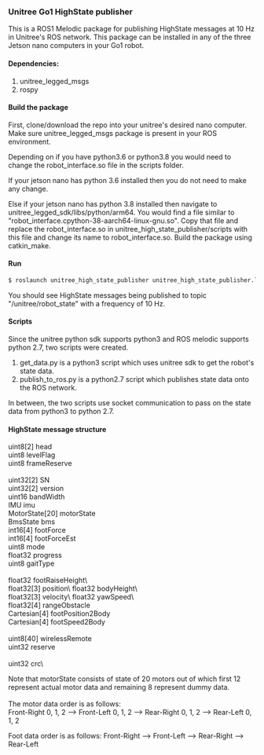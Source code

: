 ### Unitree Go1 HighState publisher

This is a ROS1 Melodic package for publishing HighState messages at 10 Hz in Unitree's ROS network. 
This package can be installed in any of the three Jetson nano computers in your Go1 robot.

#### Dependencies:

1. unitree_legged_msgs
2. rospy

#### Build the package

First, clone/download the repo into your unitree's desired nano computer. Make sure unitree_legged_msgs package is present in your ROS environment.

Depending on if you have python3.6 or python3.8 you would need to change the robot_interface.so file in the scripts folder.

If your jetson nano has python 3.6 installed then you do not need to make any change.

Else if your jetson nano has python 3.8 installed then navigate to unitree_legged_sdk/libs/python/arm64. You would find a file similar to "robot_interface.cpython-38-aarch64-linux-gnu.so".
Copy that file and replace the robot_interface.so in unitree_high_state_publisher/scripts with this file and change its name to robot_interface.so.
Build the package using catkin_make.

#### Run

```bash
$ roslaunch unitree_high_state_publisher unitree_high_state_publisher.launch
```

You should see HighState messages being published to topic "/unitree/robot_state" with a frequency of 10 Hz.

#### Scripts

Since the unitree python sdk supports python3 and ROS melodic supports python 2.7, two scripts were created.

1. get_data.py is a python3 script which uses unitree sdk to get the robot's state data.
2. publish_to_ros.py is a python2.7 script which publishes state data onto the ROS network.

In between, the two scripts use socket communication to pass on the state data from python3 to python 2.7.

#### HighState message structure

uint8[2] head\
uint8 levelFlag\
uint8 frameReserve\
\
uint32[2] SN\
uint32[2] version\
uint16 bandWidth\
IMU imu\
MotorState[20] motorState\
BmsState bms\
int16[4] footForce\
int16[4] footForceEst\
uint8 mode\
float32 progress\
uint8 gaitType<br/>  
float32 footRaiseHeight\		  
float32[3] position\ 
float32 bodyHeight\		  
float32[3] velocity\ 
float32 yawSpeed\			   
float32[4] rangeObstacle\
Cartesian[4] footPosition2Body\
Cartesian[4] footSpeed2Body\
\
uint8[40] wirelessRemote\
uint32 reserve\
\
uint32 crc\

Note that motorState consists of state of 20 motors out of which first 12 represent actual motor data and remaining 8 represent dummy data. \
\
The motor data order is as follows:\
Front-Right 0, 1, 2 --> Front-Left 0, 1, 2 -->  Rear-Right 0, 1, 2 --> Rear-Left 0, 1, 2 


Foot data order is as follows:
Front-Right --> Front-Left -->  Rear-Right --> Rear-Left
